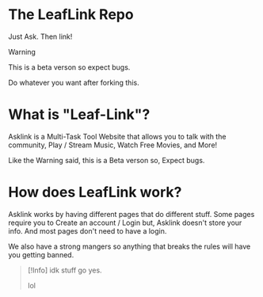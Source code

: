 # The LeafLink Repo
Just Ask. Then link!

> [!Warning]
> This is a beta verson so expect bugs.
>
> Do whatever you want after forking this.

# What is "Leaf-Link"? 
Asklink is a Multi-Task Tool Website that allows you to talk with the community, Play / Stream Music, Watch Free Movies, and More!

Like the Warning said, this is a Beta verson so, Expect bugs.

# How does LeafLink work?
Asklink works by having different pages that do different stuff. Some pages require you to Create an account / Login but, Asklink doesn't store your info. And most pages don't need to have a login.

We also have a strong mangers so anything that breaks the rules will have you getting banned.

> [!Info]
> idk stuff go yes.
>
> lol
